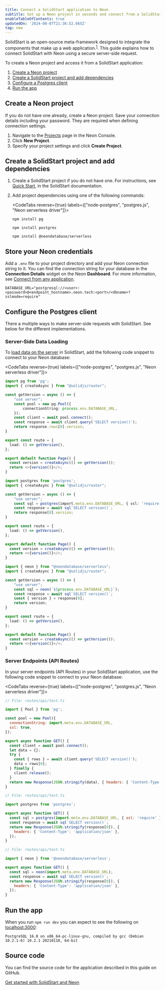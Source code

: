 ```yaml
---
title: Connect a SolidStart application to Neon
subtitle: Set up a Neon project in seconds and connect from a SolidStart application
enableTableOfContents: true
updatedOn: '2024-08-07T21:36:52.665Z'
tag: new
---
```


SolidStart is an open-source meta-framework designed to integrate the components that make up a web application.<sup><a target="_blank" href="https://docs.solidjs.com/solid-start#overview">1</a></sup>. This guide explains how to connect SolidStart with Neon using a secure server-side request.

To create a Neon project and access it from a SolidStart application:

1. [Create a Neon project](#create-a-neon-project)
2. [Create a SolidStart project and add dependencies](#create-a-solidstart-project-and-add-dependencies)
3. [Configure a Postgres client](#configure-the-postgres-client)
4. [Run the app](#run-the-app)

## Create a Neon project

If you do not have one already, create a Neon project. Save your connection details including your password. They are required when defining connection settings.

1. Navigate to the [Projects](https://console.neon.tech/app/projects) page in the Neon Console.
2. Click **New Project**.
3. Specify your project settings and click **Create Project**.

## Create a SolidStart project and add dependencies

1. Create a SolidStart project if you do not have one. For instructions, see [Quick Start](https://docs.solidjs.com/solid-start/getting-started), in the SolidStart documentation.

2. Add project dependencies using one of the following commands:

   <CodeTabs reverse={true} labels={["node-postgres", "postgres.js", "Neon serverless driver"]}>

   ```shell
   npm install pg
   ```

   ```shell
   npm install postgres
   ```

   ```shell
   npm install @neondatabase/serverless
   ```

   </CodeTabs>

## Store your Neon credentials

Add a `.env` file to your project directory and add your Neon connection string to it. You can find the connection string for your database in the **Connection Details** widget on the Neon **Dashboard**. For more information, see [Connect from any application](/docs/connect/connect-from-any-app).

```shell shouldWrap
DATABASE_URL="postgresql://<user>:<password>@<endpoint_hostname>.neon.tech:<port>/<dbname>?sslmode=require"
```

## Configure the Postgres client

There a multiple ways to make server-side requests with SolidStart. See below for the different implementations.

### Server-Side Data Loading

To [load data on the server](https://docs.solidjs.com/solid-start/building-your-application/data-loading#data-loading-always-on-the-server) in SolidStart, add the following code snippet to connect to your Neon database:

<CodeTabs reverse={true} labels={["node-postgres", "postgres.js", "Neon serverless driver"]}>

```typescript
import pg from 'pg';
import { createAsync } from "@solidjs/router";

const getVersion = async () => {
    "use server";
    const pool = new pg.Pool({
        connectionString: process.env.DATABASE_URL,
    });
    const client = await pool.connect();
    const response = await client.query('SELECT version()');
    return response.rows[0].version;
}

export const route = {
  load: () => getVersion(),
};

export default function Page() {
  const version = createAsync(() => getVersion());
  return <>{version()}</>;
}
```

```typescript
import postgres from 'postgres';
import { createAsync } from "@solidjs/router";

const getVersion = async () => {
    "use server";
    const sql = postgres(import.meta.env.DATABASE_URL, { ssl: 'require' });
    const response = await sql`SELECT version()`;
    return response[0].version;
}

export const route = {
  load: () => getVersion(),
};

export default function Page() {
  const version = createAsync(() => getVersion());
  return <>{version()}</>;
}
```

```typescript
import { neon } from "@neondatabase/serverless";
import { createAsync } from "@solidjs/router";

const getVersion = async () => {
    "use server";
    const sql = neon(`${process.env.DATABASE_URL}`);
    const response = await sql`SELECT version()`;
    const { version } = response[0];
    return version;
}

export const route = {
  load: () => getVersion(),
};

export default function Page() {
  const version = createAsync(() => getVersion());
  return <>{version()}</>;
}
```

</CodeTabs>

### Server Endpoints (API Routes)

In your server endpoints (API Routes) in your SolidStart application, use the following code snippet to connect to your Neon database:

<CodeTabs reverse={true} labels={["node-postgres", "postgres.js", "Neon serverless driver"]}>

```javascript
// File: routes/api/test.ts

import { Pool } from 'pg';

const pool = new Pool({
  connectionString: import.meta.env.DATABASE_URL,
  ssl: true,
});

export async function GET() {
  const client = await pool.connect();
  let data = {};
  try {
    const { rows } = await client.query('SELECT version()');
    data = rows[0];
  } finally {
    client.release();
  }
  return new Response(JSON.stringify(data), { headers: { 'Content-Type': 'application/json' } });
}
```

```javascript
// File: routes/api/test.ts

import postgres from 'postgres';

export async function GET() {
  const sql = postgres(import.meta.env.DATABASE_URL, { ssl: 'require' });
  const response = await sql`SELECT version()`;
  return new Response(JSON.stringify(response[0]), {
    headers: { 'Content-Type': 'application/json' },
  });
}
```

```javascript
// File: routes/api/test.ts

import { neon } from '@neondatabase/serverless';

export async function GET() {
  const sql = neon(import.meta.env.DATABASE_URL);
  const response = await sql`SELECT version()`;
  return new Response(JSON.stringify(response[0]), {
    headers: { 'Content-Type': 'application/json' },
  });
}
```

</CodeTabs>

## Run the app

When you run `npm run dev` you can expect to see the following on [localhost:3000](localhost:3000):

```shell shouldWrap
PostgreSQL 16.0 on x86_64-pc-linux-gnu, compiled by gcc (Debian 10.2.1-6) 10.2.1 20210110, 64-bit
```

## Source code

You can find the source code for the application described in this guide on GitHub.

<DetailIconCards>

<a href="https://github.com/neondatabase/examples/tree/main/with-solid-start" description="Get started with SolidStart and Neon" icon="github">Get started with SolidStart and Neon</a>

</DetailIconCards>

<NeedHelp/>
